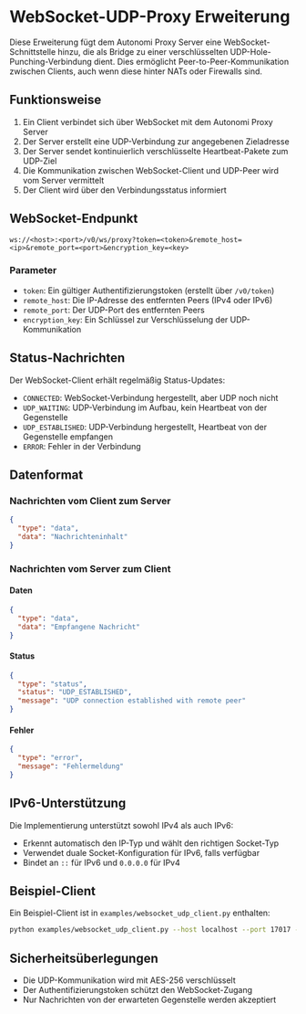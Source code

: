 # WebSocket-UDP-Proxy Erweiterung

Diese Erweiterung fügt dem Autonomi Proxy Server eine WebSocket-Schnittstelle hinzu, die als Bridge zu einer verschlüsselten UDP-Hole-Punching-Verbindung dient. Dies ermöglicht Peer-to-Peer-Kommunikation zwischen Clients, auch wenn diese hinter NATs oder Firewalls sind.

## Funktionsweise

1. Ein Client verbindet sich über WebSocket mit dem Autonomi Proxy Server
2. Der Server erstellt eine UDP-Verbindung zur angegebenen Zieladresse
3. Der Server sendet kontinuierlich verschlüsselte Heartbeat-Pakete zum UDP-Ziel
4. Die Kommunikation zwischen WebSocket-Client und UDP-Peer wird vom Server vermittelt
5. Der Client wird über den Verbindungsstatus informiert

## WebSocket-Endpunkt

```
ws://<host>:<port>/v0/ws/proxy?token=<token>&remote_host=<ip>&remote_port=<port>&encryption_key=<key>
```

### Parameter

- `token`: Ein gültiger Authentifizierungstoken (erstellt über `/v0/token`)
- `remote_host`: Die IP-Adresse des entfernten Peers (IPv4 oder IPv6)
- `remote_port`: Der UDP-Port des entfernten Peers
- `encryption_key`: Ein Schlüssel zur Verschlüsselung der UDP-Kommunikation

## Status-Nachrichten

Der WebSocket-Client erhält regelmäßig Status-Updates:

- `CONNECTED`: WebSocket-Verbindung hergestellt, aber UDP noch nicht
- `UDP_WAITING`: UDP-Verbindung im Aufbau, kein Heartbeat von der Gegenstelle
- `UDP_ESTABLISHED`: UDP-Verbindung hergestellt, Heartbeat von der Gegenstelle empfangen
- `ERROR`: Fehler in der Verbindung

## Datenformat

### Nachrichten vom Client zum Server

```json
{
  "type": "data",
  "data": "Nachrichteninhalt"
}
```

### Nachrichten vom Server zum Client

#### Daten

```json
{
  "type": "data",
  "data": "Empfangene Nachricht"
}
```

#### Status

```json
{
  "type": "status",
  "status": "UDP_ESTABLISHED",
  "message": "UDP connection established with remote peer"
}
```

#### Fehler

```json
{
  "type": "error",
  "message": "Fehlermeldung"
}
```

## IPv6-Unterstützung

Die Implementierung unterstützt sowohl IPv4 als auch IPv6:

- Erkennt automatisch den IP-Typ und wählt den richtigen Socket-Typ
- Verwendet duale Socket-Konfiguration für IPv6, falls verfügbar
- Bindet an `::` für IPv6 und `0.0.0.0` für IPv4

## Beispiel-Client

Ein Beispiel-Client ist in `examples/websocket_udp_client.py` enthalten:

```bash
python examples/websocket_udp_client.py --host localhost --port 17017 --token YOUR_TOKEN --remote-host PEER_IP --remote-port PEER_PORT --key SECRET_KEY
```

## Sicherheitsüberlegungen

- Die UDP-Kommunikation wird mit AES-256 verschlüsselt
- Der Authentifizierungstoken schützt den WebSocket-Zugang
- Nur Nachrichten von der erwarteten Gegenstelle werden akzeptiert 